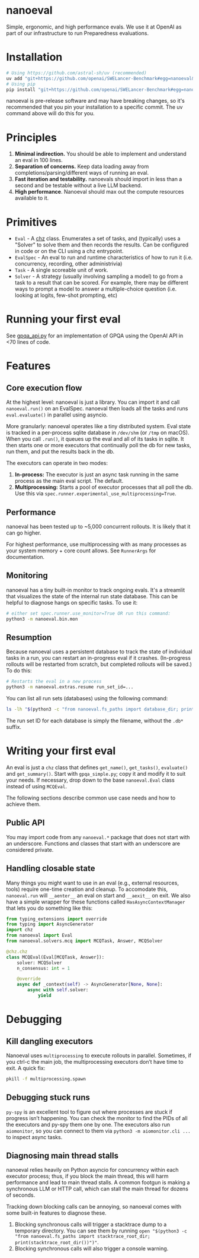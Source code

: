 # nanoeval

Simple, ergonomic, and high performance evals. We use it at OpenAI as part of our infrastructure to run Preparedness evaluations.

# Installation

```bash
# Using https://github.com/astral-sh/uv (recommended)
uv add "git+https://github.com/openai/SWELancer-Benchmark#egg=nanoeval&subdirectory=project/nanoeval"
# Using pip
pip install "git+https://github.com/openai/SWELancer-Benchmark#egg=nanoeval&subdirectory=project/nanoeval"
```

nanoeval is pre-release software and may have breaking changes, so it's recommended that you pin your installation to a specific commit. The uv command above will do this for you.

# Principles

1. **Minimal indirection.** You should be able to implement and understand an eval in 100 lines.
2. **Separation of concerns.** Keep data loading away from completions/parsing/different ways of running an eval.
3. **Fast iteration and testability.** nanoevals should import in less than a second and be testable without a live LLM backend.
4. **High performance**. Nanoeval should max out the compute resources available to it.

# Primitives

- `Eval` - A [chz](https://github.com/openai/chz) class. Enumerates a set of tasks, and (typically) uses a "Solver" to solve them and then records the results. Can be configured in code or on the CLI using a chz entrypoint.
- `EvalSpec` - An eval to run and runtime characteristics of how to run it (i.e. concurrency, recording, other administrivia)
- `Task` - A single scoreable unit of work.
- `Solver` - A strategy (usually involving sampling a model) to go from a task to a result that can be scored. For example, there may be different ways to prompt a model to answer a multiple-choice question (i.e. looking at logits, few-shot prompting, etc)

# Running your first eval

See [gpqa_api.py](nanoeval/examples/gpqa_api.py) for an implementation of GPQA using the OpenAI API in <70 lines of code.

# Features

## Core execution flow

At the highest level: nanoeval is just a library. You can import it and call `nanoeval.run()` on an EvalSpec. nanoeval then loads all the tasks and runs `eval.evaluate()` in parallel using asyncio.

More granularly: nanoeval operates like a tiny distributed system. Eval state is tracked in a per-process sqlite database in `/dev/shm` (or `/tmp` on macOS). When you call `.run()`, it queues up the eval and all of its tasks in sqlite. It then starts one or more executors that continually poll the db for new tasks, run them, and put the results back in the db.

The executors can operate in two modes:

1. **In-process:** The executor is just an async task running in the same process as the main eval script. The default.
2. **Multiprocessing:** Starts a pool of executor processes that all poll the db. Use this via `spec.runner.experimental_use_multiprocessing=True`.

## Performance

nanoeval has been tested up to ~5,000 concurrent rollouts. It is likely that it can go higher.

For highest performance, use multiprocessing with as many processes as your system memory + core count allows. See `RunnerArgs` for documentation.

## Monitoring

nanoeval has a tiny built-in monitor to track ongoing evals. It's a streamlit that visualizes the state of the internal run state database. This can be helpful to diagnose hangs on specific tasks. To use it:

```bash
# either set spec.runner.use_monitor=True OR run this command:
python3 -m nanoeval.bin.mon
```

## Resumption

Because nanoeval uses a persistent database to track the state of individual tasks in a run, you can restart an in-progress eval if it crashes. (In-progress rollouts will be restarted from scratch, but completed rollouts will be saved.) To do this:

```bash
# Restarts the eval in a new process
python3 -m nanoeval.extras.resume run_set_id=...
```

You can list all run sets (databases) using the following command:

```bash
ls -lh "$(python3 -c "from nanoeval.fs_paths import database_dir; print(database_dir())")"
```

The run set ID for each database is simply the filename, without the `.db*` suffix.

# Writing your first eval

An eval is just a `chz` class that defines `get_name()`, `get_tasks()`, `evaluate()` and `get_summary()`. Start with `gpqa_simple.py`; copy it and modify it to suit your needs. If necessary, drop down to the base `nanoeval.Eval` class instead of using `MCQEval`.

The following sections describe common use case needs and how to achieve them.

## Public API

You may import code from any `nanoeval.*` package that does not start with an underscore. Functions and classes that start with an underscore are considered private.

## Handling closable state

Many things you might want to use in an eval (e.g., external resources, tools) require one-time creation and cleanup. To accomodate this, `nanoeval.run` will `__aenter__` an eval on start and `__aexit__` on exit. We also have a simple wrapper for these functions called `HasAsyncContextManager` that lets you do something like this:

```python
from typing_extensions import override
from typing import AsyncGenerator
import chz
from nanoeval import Eval
from nanoeval.solvers.mcq import MCQTask, Answer, MCQSolver

@chz.chz
class MCQEval(Eval[MCQTask, Answer]):
    solver: MCQSolver
    n_consensus: int = 1

    @override
    async def _context(self) -> AsyncGenerator[None, None]:
        async with self.solver:
            yield
```

# Debugging

## Kill dangling executors

Nanoeval uses `multiprocessing` to execute rollouts in parallel. Sometimes, if you ctrl-c the main job, the multiprocessing executors don’t have time to exit. A quick fix:

```bash
pkill -f multiprocessing.spawn
```

## Debugging stuck runs

`py-spy` is an excellent tool to figure out where processes are stuck if progress isn’t happening. You can check the monitor to find the PIDs of all the executors and py-spy them one by one. The executors also run `aiomonitor`, so you can connect to them via `python3 -m aiomonitor.cli ...` to inspect async tasks.

## Diagnosing main thread stalls

nanoeval relies heavily on Python asyncio for concurrency within each executor process; thus, if you block the main thread, this will harm performance and lead to main thread stalls. A common footgun is making a synchronous LLM or HTTP call, which can stall the main thread for dozens of seconds.

Tracking down blocking calls can be annoying, so nanoeval comes with some built-in features to diagnose these.

1. Blocking synchronous calls will trigger a stacktrace dump to a temporary directory. You can see them by running `open "$(python3 -c "from nanoeval.fs_paths import stacktrace_root_dir; print(stacktrace_root_dir())")"`.
2. Blocking synchronous calls will also trigger a console warning.
